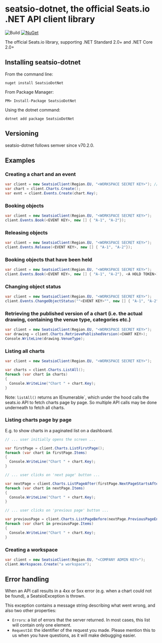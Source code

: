 # seatsio-dotnet, the official Seats.io .NET API client library

![Build](https://github.com/seatsio/seatsio-dotnet/workflows/Build/badge.svg)
[![NuGet](https://img.shields.io/nuget/v/SeatsioDotNet.svg)](https://www.nuget.org/packages/SeatsioDotNet/)

The official Seats.io library, supporting .NET Standard 2.0+ and .NET Core 2.0+

## Installing seatsio-dotnet

From the command line:

	nuget install SeatsioDotNet

From Package Manager:

	PM> Install-Package SeatsioDotNet
	
Using the dotnet command:

    dotnet add package SeatsioDotNet
    
## Versioning

seatsio-dotnet follows semver since v70.2.0.
	
## Examples

### Creating a chart and an event

```csharp
var client = new SeatsioClient(Region.EU, "<WORKSPACE SECRET KEY>"); // workspace secret key can be found on https://app.seats.io/workspace-settings
var chart = client.Charts.Create();
var evnt = client.Events.Create(chart.Key);
```

### Booking objects

```csharp
var client = new SeatsioClient(Region.EU, "<WORKSPACE SECRET KEY>");
client.Events.Book(<EVENT KEY>, new [] { "A-1", "A-2"});
```

### Releasing objects

```csharp
var client = new SeatsioClient(Region.EU, "<WORKSPACE SECRET KEY>");
client.Events.Release(<EVENT KEY>, new [] { "A-1", "A-2"});
```

### Booking objects that have been held

```csharp
var client = new SeatsioClient(Region.EU, "<WORKSPACE SECRET KEY>");
client.Events.Book(<EVENT KEY>, new [] { "A-1", "A-2"}, <A HOLD TOKEN>);
```

### Changing object status

```csharp
var client = new SeatsioClient(Region.EU, "<WORKSPACE SECRET KEY>");
client.Events.ChangeObjectStatus(""<EVENT KEY>"", new [] { "A-1", "A-2"}, "unavailable");
```

### Retrieving the published version of a chart (i.e. the actual drawing, containing the venue type, categories etc.)

```csharp
var client = new SeatsioClient(Region.EU, "<WORKSPACE SECRET KEY>");
var drawing = client.Charts.RetrievePublishedVersion(<CHART KEY>);
Console.WriteLine(drawing.VenueType);
```

### Listing all charts

```csharp
var client = new SeatsioClient(Region.EU, "<WORKSPACE SECRET KEY>");

var charts = client.Charts.ListAll();
foreach (var chart in charts)
{
  Console.WriteLine("Chart " + chart.Key);
}
```

Note: `listAll()` returns an IEnumerable`, which under the hood calls the seats.io API to fetch charts page by page. So multiple API calls may be done underneath to fetch all charts.

### Listing charts page by page

E.g. to show charts in a paginated list on a dashboard.

```csharp
// ... user initially opens the screen ...

var firstPage = client.Charts.ListFirstPage();
foreach (var chart in firstPage.Items)
{
  Console.WriteLine("Chart " + chart.Key);
}
```

```csharp
// ... user clicks on 'next page' button ...

var nextPage = client.Charts.ListPageAfter(firstPage.NextPageStartsAfter);
foreach (var chart in nextPage.Items)
{
  Console.WriteLine("Chart " + chart.Key);
}
```

```csharp
// ... user clicks on 'previous page' button ...

var previousPage = client.Charts.ListPageBefore(nextPage.PreviousPageEndsBefore);
foreach (var chart in previousPage.Items)
{
  Console.WriteLine("Chart " + chart.Key);
}
```

### Creating a workspace

```csharp
var client = new SeatsioClient(Region.EU, "<COMPANY ADMIN KEY>");
client.Workspaces.Create("a workspace");
```

## Error handling

When an API call results in a 4xx or 5xx error (e.g. when a chart could not be found), a SeatsioException is thrown.

This exception contains a message string describing what went wrong, and also two other properties:

- `Errors`: a list of errors that the server returned. In most cases, this list will contain only one element.
- `RequestId`: the identifier of the request you made. Please mention this to us when you have questions, as it will make debugging easier.
